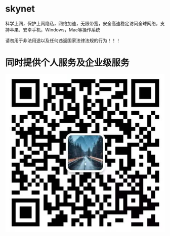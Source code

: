 # skynet

科学上网，保护上网隐私，网络加速，无限带宽，安全高速稳定访问全球网络，支持苹果、安卓手机，Windows，Mac等操作系统

请勿用于非法用途以及任何违返国家法律法规的行为！！！

# 同时提供个人服务及企业级服务

![image](https://github.com/skynet2457/skynet/blob/main/image/qrcode.png)
